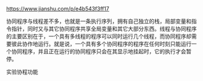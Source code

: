 https://www.jianshu.com/p/e4b543f3ff17


协同程序与线程差不多，也就是一条执行序列，拥有自己独立的栈，局部变量和指令指针，同时又与其它协同程序共享全局变量和其它大部分东西。线程与协同程序的主要区别在于，一个具有多线程的程序可以同时运行几个线程，而协同程序却需要彼此协作地运行。就是说，一个具有多个协同程序的程序在任何时刻只能运行一个协同程序，并且正在运行的协同程序只会在其显示地挂起时，它的执行才会暂停。


实验协程功能

